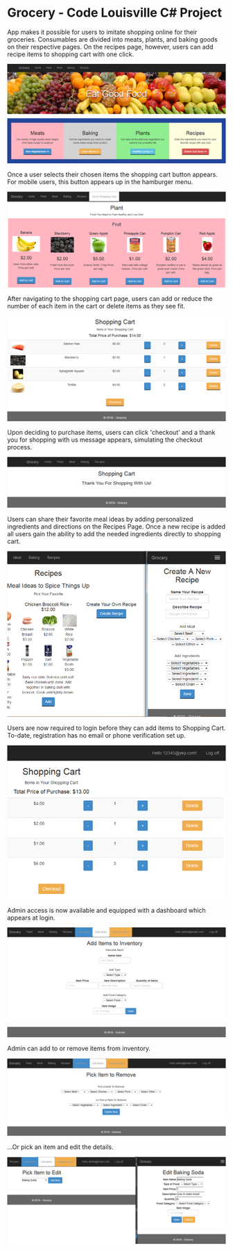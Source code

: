 # Grocery - Code Louisville C# Project

App makes it possible for users to imitate shopping online for their groceries. Consumables are divided into meats, plants, and baking goods on their respective pages. On the recipes page, however, users can add recipe items to shopping cart with one click.

![Landing Page](https://raw.githubusercontent.com/eclecticexistential/CSharpProject/master/Grocery/Images/README/LandingPage.PNG)

Once a user selects their chosen items the shopping cart button appears. For mobile users, this button appears up in the hamburger menu.

![Shopping Cart Button](https://raw.githubusercontent.com/eclecticexistential/CSharpProject/master/Grocery/Images/README/ShoppingCartButton.PNG)

After navigating to the shopping cart page, users can add or reduce the number of each item in the cart or delete items as they see fit.

![Shopping Cart Page](https://raw.githubusercontent.com/eclecticexistential/CSharpProject/master/Grocery/Images/README/ShoppingCartPage.PNG)

Upon deciding to purchase items, users can click 'checkout' and a thank you for shopping with us message appears, simulating the checkout process.

![Thank You!](https://raw.githubusercontent.com/eclecticexistential/CSharpProject/master/Grocery/Images/README/ThankYou.PNG)

Users can share their favorite meal ideas by adding personalized ingredients and directions on the Recipes Page. Once a new recipe is added all users gain the ability to add the needed ingredients directly to shopping cart.

![Add Recipe](https://raw.githubusercontent.com/eclecticexistential/CSharpProject/master/Grocery/Images/README/AddRecipe.PNG)

Users are now required to login before they can add items to Shopping Cart. To-date, registration has no email or phone verification set up.

![User Login](https://raw.githubusercontent.com/eclecticexistential/CSharpProjectWithAccounts/master/CSharpProjectWAccounts/Images/README/UserLogin.PNG)

Admin access is now available and equipped with a dashboard which appears at login.

![Add Items](https://raw.githubusercontent.com/eclecticexistential/Grocery/master/CSharpProjectWAccounts/Images/README/AddItems.PNG)

Admin can add to or remove items from inventory.

![Remove Items](https://raw.githubusercontent.com/eclecticexistential/Grocery/master/CSharpProjectWAccounts/Images/README/RemoveItems.PNG)

...Or pick an item and edit the details.

![Edit Items](https://raw.githubusercontent.com/eclecticexistential/Grocery/master/CSharpProjectWAccounts/Images/README/EditItems.PNG)
